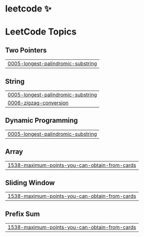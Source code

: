 # leetcode ✨


<!---LeetCode Topics Start-->
# LeetCode Topics
## Two Pointers
|  |
| ------- |
| [0005-longest-palindromic-substring](https://github.com/hrithiknaha/leetcode/tree/master/0005-longest-palindromic-substring) |
## String
|  |
| ------- |
| [0005-longest-palindromic-substring](https://github.com/hrithiknaha/leetcode/tree/master/0005-longest-palindromic-substring) |
| [0006-zigzag-conversion](https://github.com/hrithiknaha/leetcode/tree/master/0006-zigzag-conversion) |
## Dynamic Programming
|  |
| ------- |
| [0005-longest-palindromic-substring](https://github.com/hrithiknaha/leetcode/tree/master/0005-longest-palindromic-substring) |
## Array
|  |
| ------- |
| [1538-maximum-points-you-can-obtain-from-cards](https://github.com/hrithiknaha/leetcode/tree/master/1538-maximum-points-you-can-obtain-from-cards) |
## Sliding Window
|  |
| ------- |
| [1538-maximum-points-you-can-obtain-from-cards](https://github.com/hrithiknaha/leetcode/tree/master/1538-maximum-points-you-can-obtain-from-cards) |
## Prefix Sum
|  |
| ------- |
| [1538-maximum-points-you-can-obtain-from-cards](https://github.com/hrithiknaha/leetcode/tree/master/1538-maximum-points-you-can-obtain-from-cards) |
<!---LeetCode Topics End-->